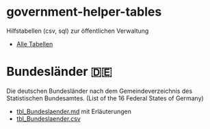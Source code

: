 # government-helper-tables
Hilfstabellen (csv, sql) zur öffentlichen Verwaltung

- [Alle Tabellen](tabellen/)

# Bundesländer :de:
Die deutschen Bundesländer nach dem Gemeindeverzeichnis des Statistischen Bundesamtes. (List of the 16 Federal States of Germany)
- [tbl_Bundeslaender.md](tables/tbl_Bundeslaender.md) mit Erläuterungen
- [tbl_Bundeslaender.csv](tables/tbl_Bundeslaender.csv)

